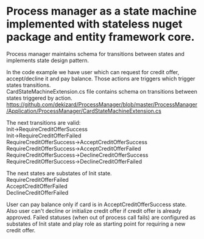 # Process manager as a state machine implemented with stateless nuget package and entity framework core.

Process manager maintains schema for transitions between states and implements state design pattern.  

In the code example we have user which can request for credit offer, accept/decline it and pay balance. Those actions are triggers which trigger states transitions.  
CardStateMachineExtension.cs file contains schema on transitions between states triggered by action.  
https://github.com/dekizard/ProcessManager/blob/master/ProcessManager/Application/ProcessManager/CardStateMachineExtension.cs

The next transitions are valid:  
Init->RequireCreditOfferSuccess  
Init->RequireCreditOfferFailed  
RequireCreditOfferSuccess->AcceptCreditOfferSuccess  
RequireCreditOfferSuccess->AcceptCreditOfferFailed  
RequireCreditOfferSuccess->DeclineCreditOfferSuccess  
RequireCreditOfferSuccess->DeclineCreditOfferFailed  

The next states are substates of Init state.  
RequireCreditOfferFailed  
AcceptCreditOfferFailed  
DeclineCreditOfferFailed  

User can pay balance only if card is in AcceptCreditOfferSuccess state. Also user can't decline or initialize credit offer if credit offer is already approved.
Failed statuses (when out of process call fails) are configured as substates of Init state and play role as starting point for requiring a new credit offer.
